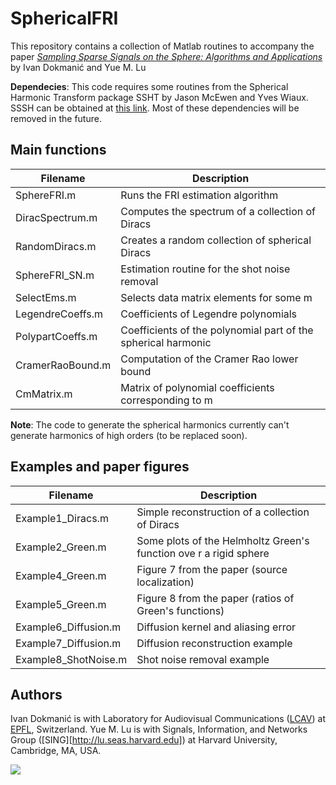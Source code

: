 # SphericalFRI

This repository contains a collection of Matlab routines to accompany the paper
[_Sampling Sparse Signals on the Sphere: Algorithms and
Applications_](http://arxiv.org/abs/1502.07577) by Ivan Dokmanić and Yue M. Lu

__Dependecies__: This code requires some routines from the Spherical Harmonic
Transform package SSHT by Jason McEwen and Yves Wiaux. SSSH can be obtained at
[this link](http://www.jasonmcewen.org/codes/ssht/). Most of these dependencies will be removed in the future.

## Main functions

| Filename          | Description                                                    |
| ----------------- | -------------------                                            |
| SphereFRI.m       | Runs the FRI estimation algorithm                              |
| DiracSpectrum.m   | Computes the spectrum of a collection of Diracs                |
| RandomDiracs.m    | Creates a random collection of spherical Diracs                |
| SphereFRI_SN.m    | Estimation routine for the shot noise removal                  |
| SelectEms.m       | Selects data matrix elements for some m                        |
| LegendreCoeffs.m  | Coefficients of Legendre polynomials                           |
| PolypartCoeffs.m  | Coefficients  of the polynomial part of the spherical harmonic |
| CramerRaoBound.m  | Computation of the Cramer Rao lower bound                      |
| CmMatrix.m        | Matrix of polynomial coefficients corresponding to m           |

__Note__: The code to generate the spherical harmonics currently can't generate harmonics of high orders (to be replaced soon).


## Examples and paper figures

| Filename             | Description                                                       |
| -----------------    | -------------------                                               |
| Example1_Diracs.m    | Simple reconstruction of a collection of Diracs                   |
| Example2_Green.m     | Some plots of the Helmholtz Green's function ove r a rigid sphere |
| Example4_Green.m     | Figure 7 from the paper (source localization)                     |
| Example5_Green.m     | Figure 8 from the paper (ratios of Green's functions)             |
| Example6_Diffusion.m | Diffusion kernel and aliasing error                               |
| Example7_Diffusion.m | Diffusion reconstruction example                                  |
| Example8_ShotNoise.m | Shot noise removal example                                        |

## Authors

Ivan Dokmanić is with Laboratory for Audiovisual Communications
([LCAV](http://lcav.epfl.ch)) at [EPFL](http://www.epfl.ch), Switzerland. Yue M. Lu is with Signals, Information, and Networks Group ([SING][http://lu.seas.harvard.edu]) at Harvard University, Cambridge, MA, USA.

<img src="http://lcav.epfl.ch/files/content/sites/lcav/files/images/Home/LCAV_anim_200.gif">
